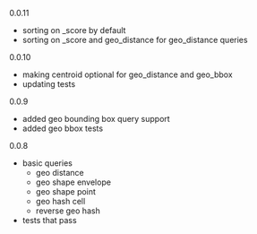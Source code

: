 0.0.11
  - sorting on _score by default
  - sorting on _score and geo_distance for geo_distance queries
  
0.0.10
  - making centroid optional for geo_distance and geo_bbox
  - updating tests
  
0.0.9
  - added geo bounding box query support
  - added geo bbox tests 

0.0.8 
  - basic queries
    - geo distance
    - geo shape envelope
    - geo shape point
    - geo hash cell
    - reverse geo hash
  - tests that pass